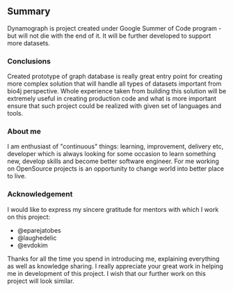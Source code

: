 ## Summary

Dynamograph is project created under Google Summer of Code program - but will not die with the end of it. It will be further developed to support more datasets.
 
### Conclusions 

Created prototype of graph database is really great entry point for creating more complex solution that will handle all types of datasets important from bio4j perspective.
Whole experience taken from building this solution will be extremely useful in creating production code and what is more important ensure that such project could be realized with given set of languages and tools.


### About me

I am enthusiast of "continuous" things: learning, improvement, delivery etc, developer which is always looking for some occasion to learn something new, develop skills and become better software engineer. 
For me working on OpenSource projects is an opportunity to change world into better place to live. 
     
### Acknowledgement
     
I would like to express my sincere gratitude for mentors with which I work on this project:
- @eparejatobes
- @laughedelic
- @evdokim

Thanks for all the time you spend in introducing me, explaining everything as well as knowledge sharing. 
I really appreciate your great work in helping me in development of this project.
I wish that our further work on this project will look similar. 
